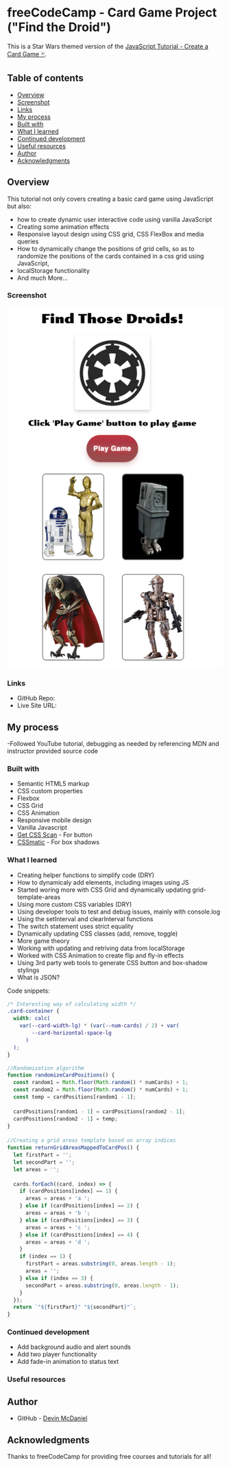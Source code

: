 # freeCodeCamp - Card Game Project ("Find the Droid")

This is a Star Wars themed version of the [JavaScript Tutorial - Create a Card Game 🃏](https://www.youtube.com/watch?v=Bj6lC93JMi0).

## Table of contents

- [Overview](#overview)
- [Screenshot](#screenshot)
- [Links](#links)
- [My process](#my-process)
- [Built with](#built-with)
- [What I learned](#what-i-learned)
- [Continued development](#continued-development)
- [Useful resources](#useful-resources)
- [Author](#author)
- [Acknowledgments](#acknowledgments)

## Overview

This tutorial not only covers creating a basic card game using JavaScript
but also:

- how to create dynamic user interactive code using vanilla JavaScript
- Creating some animation effects
- Responsive layout design using CSS grid, CSS FlexBox and media queries
- How to dynamically change the positions of grid cells, so as to randomize the positions of the cards contained in a css grid using JavaScript,
- localStorage functionality
- And much More…

### Screenshot

![](screenshot.png)

### Links

- GitHub Repo: [](https://github.com/dmcdaniel90/Find-the-Droid)
- Live Site URL: [](https://your-live-site-url.com)

## My process

-Followed YouTube tutorial, debugging as needed by referencing MDN and instructor provided source code

### Built with

- Semantic HTML5 markup
- CSS custom properties
- Flexbox
- CSS Grid
- CSS Animation
- Responsive mobile design
- Vanilla Javascript
- [Get CSS Scan](https://getcssscan.com/css-buttons-examples) - For button
- [CSSmatic](https://www.cssmatic.com/box-shadow) - For box shadows

### What I learned

- Creating helper functions to simplify code (DRY)
- How to dynamicaly add elements, including images using JS
- Started woring more with CSS Grid and dynamically updating grid-template-areas
- Using more custom CSS variables (DRY)
- Using developer tools to test and debug issues, mainly with console.log
- Using the setInterval and clearInterval functions
- The switch statement uses strict equality
- Dynamically updating CSS classes (add, remove, toggle)
- More game theory
- Working with updating and retriving data from localStorage
- Worked with CSS Animation to create flip and fly-in effects
- Using 3rd party web tools to generate CSS button and box-shadow stylings
- What is JSON?

Code snippets:

```css
/* Interesting way of calculating width */
.card-container {
  width: calc(
    var(--card-width-lg) * (var(--num-cards) / 2) + var(
        --card-horizontal-space-lg
      )
  );
}
```

```js
//Randomization algorithm
function randomizeCardPositions() {
  const random1 = Math.floor(Math.random() * numCards) + 1;
  const random2 = Math.floor(Math.random() * numCards) + 1;
  const temp = cardPositions[random1 - 1];

  cardPositions[random1 - 1] = cardPositions[random2 - 1];
  cardPositions[random2 - 1] = temp;
}

//Creating a grid areas template based on array indices
function returnGridAreasMappedToCardPos() {
  let firstPart = '';
  let secondPart = '';
  let areas = '';

  cards.forEach((card, index) => {
    if (cardPositions[index] == 1) {
      areas = areas + 'a ';
    } else if (cardPositions[index] == 2) {
      areas = areas + 'b ';
    } else if (cardPositions[index] == 3) {
      areas = areas + 'c ';
    } else if (cardPositions[index] == 4) {
      areas = areas + 'd ';
    }
    if (index == 1) {
      firstPart = areas.substring(0, areas.length - 1);
      areas = '';
    } else if (index == 3) {
      secondPart = areas.substring(0, areas.length - 1);
    }
  });
  return `"${firstPart}" "${secondPart}"`;
}
```

### Continued development

- Add background audio and alert sounds
- Add two player functionality
- Add fade-in animation to status text

### Useful resources

## Author

- GitHub - [Devin McDaniel](https://www.github.com/dmcdaniel90)

## Acknowledgments

Thanks to freeCodeCamp for providing free courses and tutorials for all!
